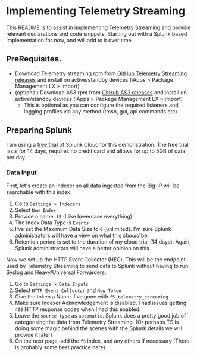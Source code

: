 # Implementing Telemetry Streaming

This README is to assist in implementing Telemetry Streaming and provide relevant declarations and code snippets. Starting out with a Splunk based implementation for now, and will add to it over time



## PreRequisites. 
* Download Telemetry streaming rpm from [GitHub Telemetry Streaming releases](https://github.com/F5Networks/f5-telemetry-streaming/releases) and install on active/standby devices (iApps > Package Management LX > import)
* (optional) Download AS3 rpm from [GitHub AS3 releases](https://github.com/F5Networks/f5-appsvcs-extension/releases) and install on active/standby devices (iApps > Package Management LX > import)
  * This is optional as you can configure the required listeners and logging profiles via any method (tmsh, gui, api commands etc)




## Preparing Splunk

I am using a [free trial](https://www.splunk.com/en_us/download.html) of Splunk Cloud for this demonstration. The free trial lasts for 14 days, requires no credit card and allows for up to 5GB of data per day.

###  Data Input

First, let's create an indexer so all data ingested from the Big-IP will be searchable with this index. 

1. Go to `Settings > Indexers`
2. Select `New Index`
3. Provide a name: `f5` (I like lowercase everything)
4. The Index Data Type is `Events`
5. I've set the Maximum Data Size to `0` (unlimited). I'm sure Splunk administrators will have a view on what this _should_ be.
6. Retention period is set to the duration of my cloud trial (14 days). Again, Splunk administrators will have a better opinion on this.


Now we set up the HTTP Event Collector (HEC). This will be the endpoint used by Telemetry Streaming to send data to Splunk without having to run Syslog and Heavy/Universal Forwarders. 

1. Go to `Settings > Data Inputs`
2. Select `HTTP Event Collector` and `New Token`
3. Give the token a Name. I've gone with `f5_telemetry_streaming`
4. Make sure Indexer Acknowledgement is disabled. I had issues getting `400` HTTP response codes when I had this enabled. 
5. Leave the `source type` as `automatic`. Splunk does a pretty good job of categorising the data from Telemetry Streaming. (Or perhaps TS is doing some magic behind the scenes with the Splunk details we will provide it later)
6. On the next page, add the `f5` index, and any others if necessary (There is probably some best practice here)
